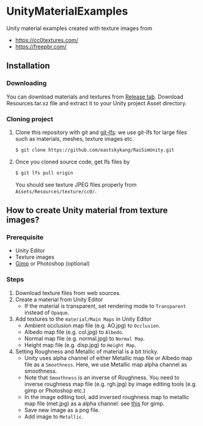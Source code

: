 # UnityMaterialExamples

Unity material examples created with texture images from
- https://cc0textures.com/
- https://freepbr.com/ 

## Installation

### Downloading

You can download materials and textures from [Release tab](https://github.com/eastskykang/UnityMaterialExamples/releases).
Download Resources.tar.xz file and extract it to your Unity project Asset directory.

### Cloning project

1. Clone this repository with git and [git-lfs](https://git-lfs.github.com/): we use git-lfs for large files such as materials, meshes, texture images etc.
    ```sh
    $ git clone https://github.com/eastskykang/RaiSimUnity.git
    ```
2. Once you cloned source code, get lfs files by 
    ```sh
    $ git lfs pull origin
    ```
    You should see texture JPEG files properly from ```Assets/Resources/texture/cc0/```. 

## How to create Unity material from texture images?

### Prerequisite 

- Unity Editor
- Texture images 
- [Gimp](https://www.gimp.org/) or Photoshop (optional)

### Steps

1. Download texture files from web sources.
2. Create a material from Unity Editor 
    - If the material is transparent, set rendering mode to ```Transparent``` instead of ```Opaque```.
3. Add textures to the ```material/Main Maps``` in Unity Editor
    - Ambient occlusion map file (e.g. AO.jpg) to ```Occlusion```.
    - Albedo map file (e.g. col.jpg) to ```Albedo```.
    - Normal map file (e.g. normal.jpg) to ```Normal Map```.
    - Height map file (e.g. disp.jpg) to ```Height Map```.
4. Setting Roughness and Metallic of material is a bit tricky. 
    - Unity uses alpha channel of either Metallic map file or Albedo map file as a ```Smoothness```. Here, we use Metallic map alpha channel as smoothness.
    - Note that ```Smoothness``` is an inverse of Roughness. You need to inverse roughness map file (e.g. rgh.jpg) by image editing tools (e.g. gimp or Photoshop etc.)
    - In the image editing tool, add inversed roughness map to metallic map file (met.jpg) as a alpha channel: see [this](https://graphicdesign.stackexchange.com/questions/8397/gimp-using-an-image-as-the-transparency-layer-of-another-image) for gimp.
    - Save new image as a png file.
    - Add image to ```Metallic```.
